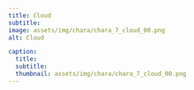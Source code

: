 ```yaml
---
title: Cloud
subtitle: 
image: assets/img/chara/chara_7_cloud_00.png
alt: Cloud

caption:
  title:
  subtitle: 
  thumbnail: assets/img/chara/chara_7_cloud_00.png
---
```

